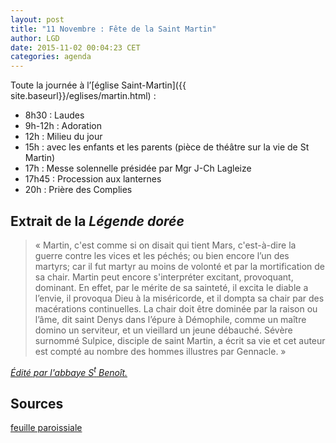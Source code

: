 ```yaml
---
layout: post
title: "11 Novembre : Fête de la Saint Martin"
author: LGD
date: 2015-11-02 00:04:23 CET
categories: agenda
---
```


Toute la journée à l’[église Saint-Martin]({{ site.baseurl}}/eglises/martin.html) :

- 8h30 : Laudes
- 9h-12h : Adoration
- 12h : Milieu du jour
- 15h : avec les enfants et les parents (pièce  de  théâtre  sur  la  vie  de  St 
Martin)
- 17h : Messe solennelle présidée par Mgr J-Ch Lagleize
- 17h45 : Procession aux lanternes
- 20h : Prière des Complies

## Extrait de la *Légende dorée*
> « Martin, c'est comme si on disait qui tient Mars, c'est-à-dire la guerre contre les vices et les péchés; ou bien encore l’un des martyrs; car il fut martyr au moins de volonté et par la mortification de sa chair. Martin peut encore s'interpréter excitant, provoquant, dominant. En effet, par le mérite de sa sainteté, il excita le diable a l’envie, il provoqua Dieu à la miséricorde, et il dompta sa chair par des macérations continuelles. La chair doit être dominée par la raison ou l’âme, dit saint Denys dans l’épure à Démophile, comme un maître domino un serviteur, et un vieillard un jeune débauché. Sévère surnommé Sulpice, disciple de saint Martin, a écrit sa vie et cet auteur est compté au nombre des hommes illustres par Gennacle. »

*[Édité par l'abbaye S<sup>t</sup> Benoît.](http://www.abbaye-saint-benoit.ch/voragine/tome03/167.htm)*

## Sources

[feuille paroissiale](http://cathometz.fr/wp-content/uploads/2012/11/feuille-paroissiale.pdf)
